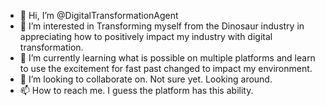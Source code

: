 - 👋 Hi, I’m @DigitalTransformationAgent
- 👀 I’m interested in Transforming myself from the Dinosaur industry in appreciating how to positively impact my industry with digital transformation. 
- 🌱 I’m currently learning what is possible on multiple platforms and learn to use the excitement for fast past changed to impact my environment. 
- 💞️ I’m looking to collaborate on. Not sure yet. Looking around. 
- 📫 How to reach me. I guess the platform has this ability. 

<!---
DigitalTransformationAgent/DigitalTransformationAgent is a ✨ special ✨ repository because its `README.md` (this file) appears on your GitHub profile.
You can click the Preview link to take a look at your changes.
--->
